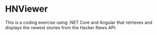 # HNViewer

This is a coding exercise using .NET Core and Angular that retrieves and 
displays the newest stories from the Hacker News API.